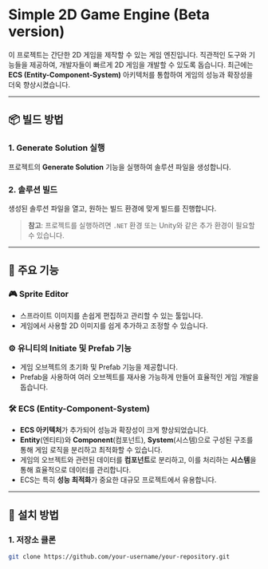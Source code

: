 # Simple 2D Game Engine (Beta version)

이 프로젝트는 간단한 2D 게임을 제작할 수 있는 게임 엔진입니다. 직관적인 도구와 기능들을 제공하여, 개발자들이 빠르게 2D 게임을 개발할 수 있도록 돕습니다. 최근에는 **ECS (Entity-Component-System)** 아키텍처를 통합하여 게임의 성능과 확장성을 더욱 향상시켰습니다.

---

## 📦 빌드 방법

### 1. Generate Solution 실행
프로젝트의 **Generate Solution** 기능을 실행하여 솔루션 파일을 생성합니다.

### 2. 솔루션 빌드
생성된 솔루션 파일을 열고, 원하는 빌드 환경에 맞게 빌드를 진행합니다.

> **참고**: 프로젝트를 실행하려면 `.NET` 환경 또는 Unity와 같은 추가 환경이 필요할 수 있습니다.

---

## 🔧 주요 기능

### 🎮 **Sprite Editor**
- 스프라이트 이미지를 손쉽게 편집하고 관리할 수 있는 툴입니다.
- 게임에서 사용할 2D 이미지를 쉽게 추가하고 조정할 수 있습니다.
  
### ⚙️ **유니티의 Initiate 및 Prefab 기능**
- 게임 오브젝트의 초기화 및 Prefab 기능을 제공합니다.
- Prefab을 사용하여 여러 오브젝트를 재사용 가능하게 만들어 효율적인 게임 개발을 돕습니다.

### 🛠️ **ECS (Entity-Component-System)**
- **ECS 아키텍처**가 추가되어 성능과 확장성이 크게 향상되었습니다.
- **Entity**(엔티티)와 **Component**(컴포넌트), **System**(시스템)으로 구성된 구조를 통해 게임 로직을 분리하고 최적화할 수 있습니다.
- 게임의 오브젝트와 관련된 데이터를 **컴포넌트**로 분리하고, 이를 처리하는 **시스템**을 통해 효율적으로 데이터를 관리합니다.
- ECS는 특히 **성능 최적화**가 중요한 대규모 프로젝트에서 유용합니다.

---

## 📝 설치 방법

### 1. 저장소 클론

```bash
git clone https://github.com/your-username/your-repository.git
